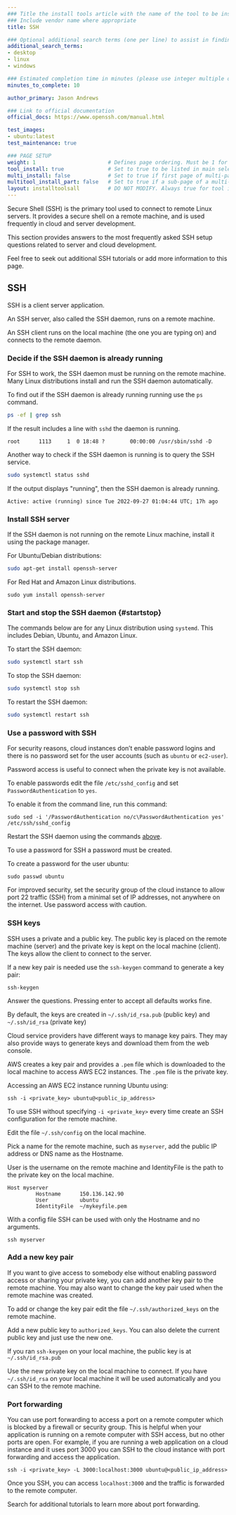 ```yaml
---
### Title the install tools article with the name of the tool to be installed
### Include vendor name where appropriate
title: SSH

### Optional additional search terms (one per line) to assist in finding the article
additional_search_terms:
- desktop
- linux
- windows

### Estimated completion time in minutes (please use integer multiple of 5)
minutes_to_complete: 10

author_primary: Jason Andrews

### Link to official documentation
official_docs: https://www.openssh.com/manual.html

test_images:
- ubuntu:latest
test_maintenance: true

### PAGE SETUP
weight: 1                       # Defines page ordering. Must be 1 for first (or only) page.
tool_install: true              # Set to true to be listed in main selection page, else false
multi_install: false            # Set to true if first page of multi-page article, else false
multitool_install_part: false   # Set to true if a sub-page of a multi-page article, else false
layout: installtoolsall         # DO NOT MODIFY. Always true for tool install articles
---
```


Secure Shell (SSH) is the primary tool used to connect to remote Linux servers. It provides a secure shell on a remote machine, and is used frequently in cloud and server development.

This section provides answers to the most frequently asked SSH setup questions related to server and cloud development.

Feel free to seek out additional SSH tutorials or add more information to this page.

## SSH

SSH is a client server application.

An SSH server, also called the SSH daemon, runs on a remote machine.

An SSH client runs on the local machine (the one you are typing on) and connects to the remote daemon.

### Decide if the SSH daemon is already running

For SSH to work, the SSH daemon must be running on the remote machine. Many Linux distributions install and run the SSH daemon automatically.

To find out if the SSH daemon is already running running use the `ps` command.
```bash
ps -ef | grep ssh
```
If the result includes a line with `sshd` the daemon is running.
```output
root      1113     1  0 18:48 ?        00:00:00 /usr/sbin/sshd -D
```
Another way to check if the SSH daemon is running is to query the SSH service.
```bash
sudo systemctl status sshd
```
If the output displays "running", then the SSH daemon is already running.
```output
Active: active (running) since Tue 2022-09-27 01:04:44 UTC; 17h ago
```
### Install SSH server

If the SSH daemon is not running on the remote Linux machine, install it using the package manager.

For Ubuntu/Debian distributions:
```bash
sudo apt-get install openssh-server
```
For Red Hat and Amazon Linux distributions.
```console
sudo yum install openssh-server
```

### Start and stop the SSH daemon {#startstop}

The commands below are for any Linux distribution using `systemd`. This includes Debian, Ubuntu, and Amazon Linux.

To start the SSH daemon:
```bash
sudo systemctl start ssh
```
To stop the SSH daemon:
```bash
sudo systemctl stop ssh
```
To restart the SSH daemon:
```bash
sudo systemctl restart ssh
```
### Use a password with SSH

For security reasons, cloud instances don’t enable password logins and there is no password set for the user accounts (such as `ubuntu` or `ec2-user`).

Password access is useful to connect when the private key is not available.

To enable passwords edit the file `/etc/sshd_config` and set `PasswordAuthentication` to `yes`.

To enable it from the command line, run this command:
```console
sudo sed -i '/PasswordAuthentication no/c\PasswordAuthentication yes' /etc/ssh/sshd_config
```
Restart the SSH daemon using the commands [above](#startstop).

To use a password for SSH a password must be created.

To create a password for the user ubuntu:
```console
sudo passwd ubuntu
```

For improved security, set the security group of the cloud instance to allow port 22 traffic (SSH) from a minimal set of IP addresses, not anywhere on the internet. Use password access with caution.

### SSH keys

SSH uses a private and a public key. The public key is placed on the remote machine (server) and the private key is kept on the local machine (client). The keys allow the client to connect to the server.

If a new key pair is needed use the `ssh-keygen` command to generate a key pair:
```console
ssh-keygen
```
Answer the questions. Pressing enter to accept all defaults works fine.

By default, the keys are created in `~/.ssh/id_rsa.pub` (public key) and `~/.ssh/id_rsa` (private key)

Cloud service providers have different ways to manage key pairs. They may also provide ways to generate keys and download them from the web console.

AWS creates a key pair and provides a `.pem` file which is downloaded to the local machine to access AWS EC2 instances. The `.pem` file is the private key.

Accessing an AWS EC2 instance running Ubuntu using:
```console
ssh -i <private_key> ubuntu@<public_ip_address>
```
To use SSH without specifying `-i <private_key>` every time create an SSH configuration for the remote machine.

Edit the file `~/.ssh/config` on the local machine.

Pick a name for the remote machine, such as `myserver`, add the public IP address or DNS name as the Hostname.

User is the username on the remote machine and IdentityFile is the path to the private key on the local machine.

```output
Host myserver
         Hostname      150.136.142.90
         User          ubuntu
         IdentityFile  ~/mykeyfile.pem
```

With a config file SSH can be used with only the Hostname and no arguments.

```console
ssh myserver
```

### Add a new key pair

If you want to give access to somebody else without enabling password access or sharing your private key, you can add another key pair to the remote machine. You may also want to change the key pair used when the remote machine was created.

To add or change the key pair edit the file `~/.ssh/authorized_keys` on the remote machine.

Add a new public key to `authorized_keys`. You can also delete the current public key and just use the new one.

If you ran `ssh-keygen` on your local machine, the public key is at `~/.ssh/id_rsa.pub`

Use the new private key on the local machine to connect. If you have `~/.ssh/id_rsa` on your local machine it will be used automatically and you can SSH to the remote machine.

### Port forwarding

You can use port forwarding to access a port on a remote computer which is blocked by a firewall or security group. This is helpful when your application is running on a remote computer with SSH access, but no other ports are open. For example, if you are running a web application on a cloud instance and it uses port 3000 you can SSH to the cloud instance with port forwarding and access the application.

```console
ssh -i <private_key> -L 3000:localhost:3000 ubuntu@<public_ip_address>
```

Once you SSH, you can access `localhost:3000` and the traffic is forwarded to the remote computer.

Search for additional tutorials to learn more about port forwarding.